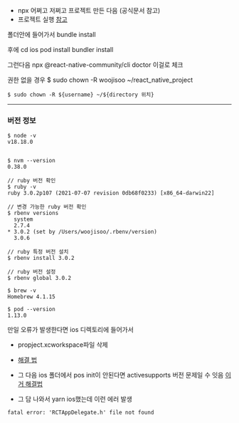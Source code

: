 - npx 어쩌고 저쩌고 프로젝트 만든 다음 (공식문서 참고)
- 프로젝트 실행 [참고](https://medium.com/@reachrasmus/react-native-on-macos-13-2-4f8c2f963d6e)

폴더안에 들어가서
bundle install

후에 cd ios
pod install
bundler install

그런다음
npx @react-native-community/cli doctor
이걸로 체크

권한 없을 경우 $ sudo chown -R woojisoo ~/react_native_project

```
$ sudo chown -R ${username} ~/${directory 위치}
```

---

### 버전 정보

```
$ node -v
v18.18.0
```

```

$ nvm --version
0.38.0

```

```
// ruby 버전 확인
$ ruby -v
ruby 3.0.2p107 (2021-07-07 revision 0db68f0233) [x86_64-darwin22]

```

```
// 변경 가능한 ruby 버전 확인
$ rbenv versions
  system
  2.7.4
* 3.0.2 (set by /Users/woojisoo/.rbenv/version)
  3.0.6
```

```
// ruby 특정 버전 설치
$ rbenv install 3.0.2

// ruby 버전 설정
$ rbenv global 3.0.2
```

```
$ brew -v
Homebrew 4.1.15
```

```
$ pod --version
1.13.0
```

만일 오류가 발생한다면 ios 디렉토리에 들어가서

- propject.xcworkspace파일 삭제
- [해결 법](https://positiveko-til.vercel.app/til/react-native/error65.html)

- 그 다음 ios 폴더에서 pos init이 안된다면 activesupports 버전 문제일 수 잇음
  [이거 해결법](https://juejin.cn/post/7287914129564680249)

- 그 담 나와서 yarn ios했는데 이런 에러 발생

```
fatal error: 'RCTAppDelegate.h' file not found
```
